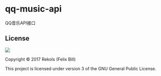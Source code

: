 # qq-music-api

QQ音乐API接口

## License

![](http://www.gnu.org/graphics/gplv3-127x51.png)

Copyright © 2017 Rekols (Felix Bill)

This project is licensed under version 3 of the GNU General Public License.

